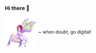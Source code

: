 ### Hi there 👋

<a href="fairy-winx.gif" target="blank"><img align="center" src="fairy-winx.gif" height="100" /></a>
 ~ when doubt, go digital!
